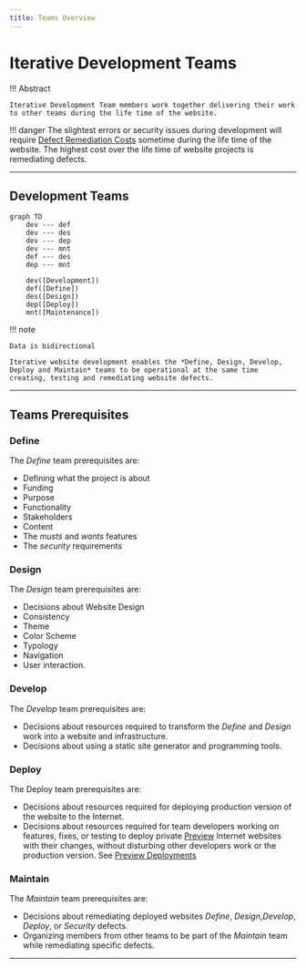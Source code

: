 ```yaml
---
title: Teams Overview
---
```


# Iterative Development Teams

!!! Abstract

    Iterative Development Team members work together delivering their work to other teams during the life time of the website.

!!! danger 
    The slightest errors or security issues during development will require [Defect Remediation Costs](defect_costs.md) sometime during the life time of the website. The highest cost over the life time of website projects is remediating defects.


---

<!-- :::

![iterativedev](/img/iterativedev.png)


-->

## Development Teams

``` mermaid
graph TD
    dev --- def
    dev --- des
    dev --- dep
    dev --- mnt
    def --- des
    dep --- mnt

    dev([Development])
    def([Define])
    des([Design])
    dep([Deploy])
    mnt([Maintenance])

```

!!! note

    Data is bidirectional

    Iterative website development enables the *Define, Design, Develop, Deploy and Maintain* teams to be operational at the same time creating, testing and remediating website defects.






---

## Teams Prerequisites

### Define

The *Define* team prerequisites are: 
- Defining what the project is about
- Funding
- Purpose
- Functionality
- Stakeholders
- Content
- The *musts* and *wants* features
- The *security* requirements

### Design

The *Design* team prerequisites are:
- Decisions about Website Design
- Consistency
- Theme
- Color Scheme
- Typology
- Navigation
- User interaction.

### Develop

The *Develop* team prerequisites are: 
- Decisions about resources required to transform the *Define* and *Design* work into a website and infrastructure. 
- Decisions about using a static site generator and programming tools.

### Deploy

The Deploy team prerequisites are: 
- Decisions about resources required for deploying production version of the website to the Internet.
- Decisions about resources required for team developers working on features, fixes, or testing to deploy private [Preview](deploy#preview) Internet websites with their changes, without disturbing other developers work or the production version.  See [Preview Deployments](glossary#preview-deployments)

### Maintain

The *Maintain* team prerequisites are: 
- Decisions about remediating deployed websites *Define*, *Design*,*Develop*, *Deploy*, or *Security* defects.
- Organizing members from other teams to be part of the *Maintain* team while remediating specific defects.

---
